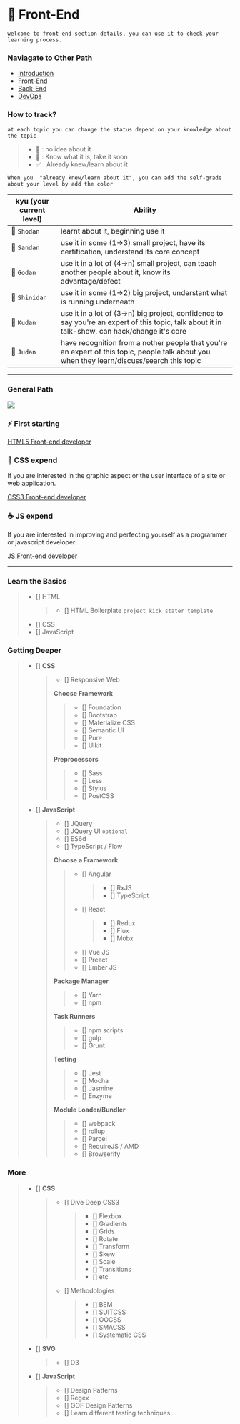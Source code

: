 
# :ocean: Front-End
```
welcome to front-end section details, you can use it to check your learning process.
```

### **Naviagate to Other Path**
* [Introduction](https://github.com/luuductrung1234/dev-roadmap/blob/master/web-development-roadmap/introduction-details.md)
* [Front-End](https://github.com/luuductrung1234/dev-roadmap/blob/master/web-development-roadmap/front-end-details.md)
* [Back-End](https://github.com/luuductrung1234/dev-roadmap/blob/master/web-development-roadmap/back-end-details.md)
* [DevOps](https://github.com/luuductrung1234/dev-roadmap/blob/master/web-development-roadmap/devops-details.md)

### **How to track?**
```
at each topic you can change the status depend on your knowledge about the topic
```
> - :black_square_button: : no idea about it
> - :white_square_button: :  Know what it is, take it soon
> - :white_check_mark: : Already knew/learn about it

```
When you  "already knew/learn about it", you can add the self-grade about your level by add the color
```
kyu (your current level) | Ability
--- | --- |
 :notebook:  `Shodan` | learnt about it, beginning use it |
 :ledger:  `Sandan` | use it in some (1->3) small project, have its certification, understand its core concept |
 :green_book:  `Godan` | use it in a lot of (4->n) small project, can teach another people about it,  know its advantage/defect |
 :orange_book:  `Shinidan` | use it in some (1->2) big project, understant what is running underneath |
 :closed_book:  `Kudan` | use it in a lot of (3->n) big project, confidence to say you're an expert of this topic, talk about it in talk-show, can hack/change it's core |
 :blue_book:  `Judan` | have recognition from a nother people that you're an expert of this topic, people talk about you when they learn/discuss/search this topic |
---

### General Path

![](https://i.imgur.com/WrfLESm.png)

### ⚡ First starting

[HTML5 Front-end developer](https://github.com/luuductrung1234/web-developer-path/blob/master/images/frontend-html-dev.png)

### 💎 CSS expend
If you are interested in the graphic aspect or the user interface of a site or web application.

[CSS3 Front-end developer](https://github.com/luuductrung1234/web-developer-path/blob/master/images/frontend-css-dev.png)

### ☕ JS expend
If you are interested in improving and perfecting yourself as a programmer or javascript developer.

[JS Front-end developer](https://github.com/luuductrung1234/web-developer-path/blob/master/images/frontend-js-dev.png)

---

### Learn the Basics
> - [] HTML
>   > - [] HTML Boilerplate `project kick stater template`
> - [] CSS
> - [] JavaScript

### Getting Deeper
> - [] **CSS**
>   > - [] Responsive Web
>   >
>   > **Choose Framework**
>   >   > - [] Foundation
>   >   > - [] Bootstrap
>   >   > - [] Materialize CSS
>   >   > - [] Semantic UI
>   >   > - [] Pure
>   >   > - [] Ulkit
>   >
>   > **Preprocessors**
>   >   > - [] Sass
>   >   > - [] Less
>   >   > - [] Stylus
>   >   > - [] PostCSS
>
> - [] **JavaScript**
>   > - [] JQuery
>   > - [] JQuery UI `optional`
>   > - [] ES6d
>   > - [] TypeScript / Flow
>   >
>   > **Choose a Framework**
>   >   > - [] Angular
>   >   >   > - [] RxJS
>   >   >   > - [] TypeScript
>   >   > - [] React
>   >   >   > - [] Redux
>   >   >   > - [] Flux
>   >   >   > - [] Mobx
>   >   > - [] Vue JS
>   >   > - [] Preact
>   >   > - [] Ember JS
>   >
>   > **Package Manager**
>   >   > - [] Yarn
>   >   > - [] npm
>   >
>   > **Task Runners**
>   >   > - [] npm scripts
>   >   > - [] gulp
>   >   > - [] Grunt
>   >
>   > **Testing**
>   >   > - [] Jest
>   >   > - [] Mocha
>   >   > - [] Jasmine
>   >   > - [] Enzyme
>   >
>   > **Module Loader/Bundler**
>   >   > - [] webpack
>   >   > - [] rollup
>   >   > - [] Parcel
>   >   > - [] RequireJS / AMD
>   >   > - [] Browserify


### More
> - [] **CSS**
>   > - [] Dive Deep CSS3
>   >   > - [] Flexbox
>   >   > - [] Gradients
>   >   > - [] Grids
>   >   > - [] Rotate
>   >   > - [] Transform
>   >   > - [] Skew
>   >   > - [] Scale
>   >   > - [] Transitions
>   >   > - [] etc 
>   >
>   > - [] Methodologies
>   >   > - [] BEM
>   >   > - [] SUITCSS
>   >   > - [] OOCSS
>   >   > - [] SMACSS
>   >   > - [] Systematic CSS
>
> - [] **SVG**
>   > - [] D3
>
> - [] **JavaScript**
>   > - [] Design Patterns
>   > - [] Regex
>   > - [] GOF Design Patterns
>   > - [] Learn different testing techniques
